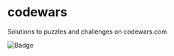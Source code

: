# codewars
Solutions to puzzles and challenges on codewars.com


![](https://www.codewars.com/users/schottkey7/badges/large "Badge")
